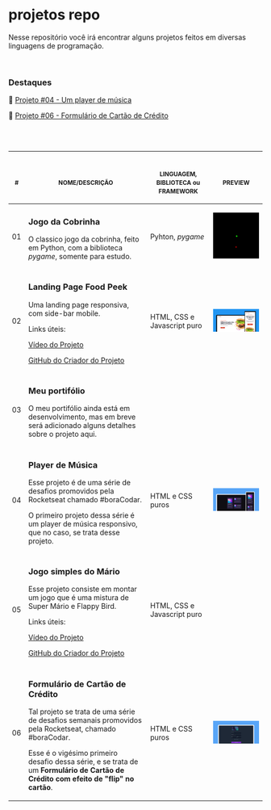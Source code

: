 # projetos repo

Nesse repositório você irá encontrar alguns projetos feitos em diversas linguagens de programação.

<br>

### Destaques

📌 [Projeto #04 - Um player de música](#projeto-04)

📌 [Projeto #06 - Formulário de Cartão de Crédito](#projeto-06)

<br>
<br>

<table>
    <thead>
        <tr>
            <th align="center">
                <img width="20" height="1"> 
                <p>
                    <small>#</small>
                </p>
            </th>
            <th align="center">
                <img width="300" height="1"> 
                <p> 
                    <small>
                        NOME/DESCRIÇÃO
                    </small>
                </p>
            </th>
          <th align="center">
                <img width="300" height="1"> 
                <p> 
                    <small>
                        LINGUAGEM,  
                        BIBLIOTECA ou  
                        FRAMEWORK
                    </small>
                </p>
            </th>
            <th align="center">
                <img width="201" height="1">
                <p align="center"> 
                    <small>
                    PREVIEW
                    </small>
                </p>
            </th>
        </tr>
    </thead>
    <tbody>
        <tr>
            <td id="projeto-01">01</td>
            <td>
              <h3>Jogo da Cobrinha</h3>
              <p>O classico jogo da cobrinha, feito em Python, com a biblioteca <em>pygame</em>, somente para estudo.</p>
            </td>
            <td>
              <p>Pyhton, <em>pygame</em></p>
            </td>
            <td align="center">
              <img width="300px" src="resultados/game-snake.gif"/>
            </td>
        </tr>
        <tr>
            <td id="projeto-02">02</td>
            <td>
              <h3>Landing Page Food Peek</h3>
              <p>Uma landing page responsiva, com side-bar mobile.</p>
              <p>Links úteis:</p>
              <a href="https://www.youtube.com/watch?v=G8rUCF3BY6s&ab_channel=DEVenvolvente">
                <p>Vídeo do Projeto</p>
              </a>
              <a href="https://github.com/DevEnvolvente0190/LandingPage-Responsiva">
                <p>GitHub do Criador do Projeto</p>
              </a>
            </td>
            <td>
              <p>HTML, CSS e Javascript puro</p>
            </td>
            <td align="center">
              <img width="300px" src="resultados/resultado-landing-page-food-peek.png"/>
            </td>
        </tr>
        <tr>
            <td id="projeto-03">03</td>
            <td>
              <h3>Meu portifólio</h3>
              <p>O meu portifólio ainda está em desenvolvimento, mas em breve será adicionado alguns detalhes sobre o projeto aqui.</p>
            </td>
            <td>
              <p></p>
            </td>
            <td align="center">
              <img width="300px" src=""/>
            </td>
        </tr>
        <tr>
            <td id="projeto-04">04</td>
            <td>
              <h3>Player de Música</h3>
              <p>Esse projeto é de uma série de desafios promovidos pela Rocketseat chamado #boraCodar.</p>
              <p>O primeiro projeto dessa série é um player de música responsivo, que no caso, se trata desse projeto.</p>
            </td>
            <td>
              <p>HTML e CSS puros</p>
            </td>
            <td align="center">
             <img width="300px" src="resultados/resultado-player-de-musica.png"/>
            </td>
        </tr>
        <tr>
            <td id="projeto-05">05</td>
            <td>
              <h3>Jogo simples do Mário</h3>
              <p>Esse projeto consiste em montar um jogo que é uma mistura de Super Mário e Flappy Bird.</p>
              <p>Links úteis:</p>
              <a href="https://youtu.be/r9buAwVBDhA">
                <p>Vídeo do Projeto</p>
              </a>
              <a href="https://github.com/manualdodev">
                <p>GitHub do Criador do Projeto</p>
              </a>
            </td>
            <td>
              <p>HTML, CSS e Javascript puro</p>
            </td>
            <td align="center">
             <img width="300px" src=""/>
            </td>
        <tr>
            <td id="projeto-06">06</td>
            <td>
              <h3>Formulário de Cartão de Crédito</h3>
              <p>Tal projeto se trata de uma série de desafios semanais promovidos pela Rocketseat, chamado #boraCodar.</p>
              <p>Esse é o vigésimo primeiro desafio dessa série, e se trata de um <strong>Formulário de Cartão de Crédito com efeito de "flip" no cartão</strong>.</p>
            </td>
            <td>
              HTML e CSS puros
            </td>
            <td align="center" >
              <img width="300px" src="resultados/resultado-formulario-cartao-de-credito.png"/>
            </td>
        </tr>
    </tbody>
</table>     